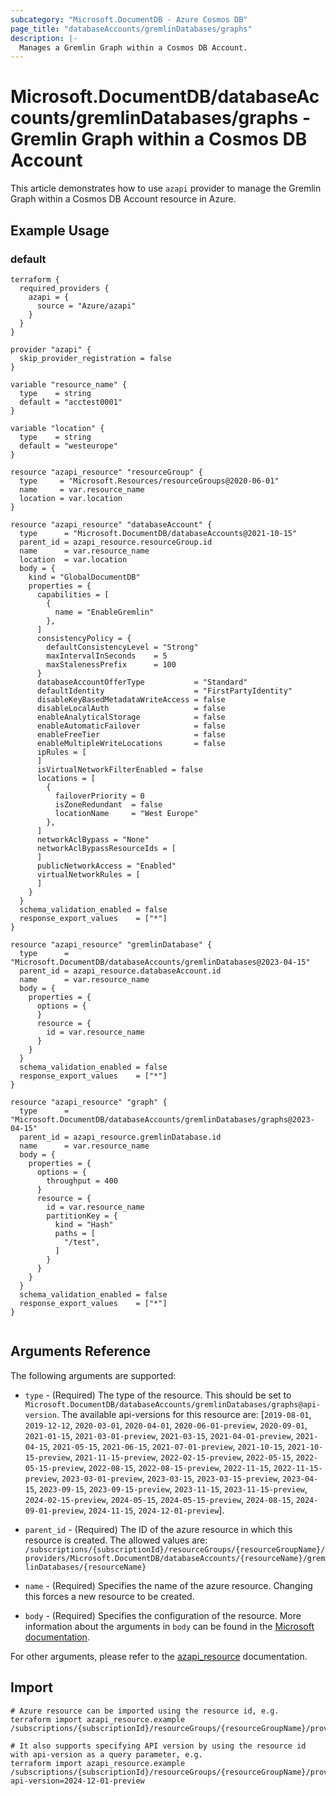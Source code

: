 ```yaml
---
subcategory: "Microsoft.DocumentDB - Azure Cosmos DB"
page_title: "databaseAccounts/gremlinDatabases/graphs"
description: |-
  Manages a Gremlin Graph within a Cosmos DB Account.
---
```


# Microsoft.DocumentDB/databaseAccounts/gremlinDatabases/graphs - Gremlin Graph within a Cosmos DB Account

This article demonstrates how to use `azapi` provider to manage the Gremlin Graph within a Cosmos DB Account resource in Azure.

## Example Usage

### default

```hcl
terraform {
  required_providers {
    azapi = {
      source = "Azure/azapi"
    }
  }
}

provider "azapi" {
  skip_provider_registration = false
}

variable "resource_name" {
  type    = string
  default = "acctest0001"
}

variable "location" {
  type    = string
  default = "westeurope"
}

resource "azapi_resource" "resourceGroup" {
  type     = "Microsoft.Resources/resourceGroups@2020-06-01"
  name     = var.resource_name
  location = var.location
}

resource "azapi_resource" "databaseAccount" {
  type      = "Microsoft.DocumentDB/databaseAccounts@2021-10-15"
  parent_id = azapi_resource.resourceGroup.id
  name      = var.resource_name
  location  = var.location
  body = {
    kind = "GlobalDocumentDB"
    properties = {
      capabilities = [
        {
          name = "EnableGremlin"
        },
      ]
      consistencyPolicy = {
        defaultConsistencyLevel = "Strong"
        maxIntervalInSeconds    = 5
        maxStalenessPrefix      = 100
      }
      databaseAccountOfferType           = "Standard"
      defaultIdentity                    = "FirstPartyIdentity"
      disableKeyBasedMetadataWriteAccess = false
      disableLocalAuth                   = false
      enableAnalyticalStorage            = false
      enableAutomaticFailover            = false
      enableFreeTier                     = false
      enableMultipleWriteLocations       = false
      ipRules = [
      ]
      isVirtualNetworkFilterEnabled = false
      locations = [
        {
          failoverPriority = 0
          isZoneRedundant  = false
          locationName     = "West Europe"
        },
      ]
      networkAclBypass = "None"
      networkAclBypassResourceIds = [
      ]
      publicNetworkAccess = "Enabled"
      virtualNetworkRules = [
      ]
    }
  }
  schema_validation_enabled = false
  response_export_values    = ["*"]
}

resource "azapi_resource" "gremlinDatabase" {
  type      = "Microsoft.DocumentDB/databaseAccounts/gremlinDatabases@2023-04-15"
  parent_id = azapi_resource.databaseAccount.id
  name      = var.resource_name
  body = {
    properties = {
      options = {
      }
      resource = {
        id = var.resource_name
      }
    }
  }
  schema_validation_enabled = false
  response_export_values    = ["*"]
}

resource "azapi_resource" "graph" {
  type      = "Microsoft.DocumentDB/databaseAccounts/gremlinDatabases/graphs@2023-04-15"
  parent_id = azapi_resource.gremlinDatabase.id
  name      = var.resource_name
  body = {
    properties = {
      options = {
        throughput = 400
      }
      resource = {
        id = var.resource_name
        partitionKey = {
          kind = "Hash"
          paths = [
            "/test",
          ]
        }
      }
    }
  }
  schema_validation_enabled = false
  response_export_values    = ["*"]
}


```



## Arguments Reference

The following arguments are supported:

* `type` - (Required) The type of the resource. This should be set to `Microsoft.DocumentDB/databaseAccounts/gremlinDatabases/graphs@api-version`. The available api-versions for this resource are: [`2019-08-01`, `2019-12-12`, `2020-03-01`, `2020-04-01`, `2020-06-01-preview`, `2020-09-01`, `2021-01-15`, `2021-03-01-preview`, `2021-03-15`, `2021-04-01-preview`, `2021-04-15`, `2021-05-15`, `2021-06-15`, `2021-07-01-preview`, `2021-10-15`, `2021-10-15-preview`, `2021-11-15-preview`, `2022-02-15-preview`, `2022-05-15`, `2022-05-15-preview`, `2022-08-15`, `2022-08-15-preview`, `2022-11-15`, `2022-11-15-preview`, `2023-03-01-preview`, `2023-03-15`, `2023-03-15-preview`, `2023-04-15`, `2023-09-15`, `2023-09-15-preview`, `2023-11-15`, `2023-11-15-preview`, `2024-02-15-preview`, `2024-05-15`, `2024-05-15-preview`, `2024-08-15`, `2024-09-01-preview`, `2024-11-15`, `2024-12-01-preview`].

* `parent_id` - (Required) The ID of the azure resource in which this resource is created. The allowed values are:  
  `/subscriptions/{subscriptionId}/resourceGroups/{resourceGroupName}/providers/Microsoft.DocumentDB/databaseAccounts/{resourceName}/gremlinDatabases/{resourceName}`

* `name` - (Required) Specifies the name of the azure resource. Changing this forces a new resource to be created.

* `body` - (Required) Specifies the configuration of the resource. More information about the arguments in `body` can be found in the [Microsoft documentation](https://learn.microsoft.com/en-us/azure/templates/Microsoft.DocumentDB/databaseAccounts/gremlinDatabases/graphs?pivots=deployment-language-terraform).

For other arguments, please refer to the [azapi_resource](https://registry.terraform.io/providers/Azure/azapi/latest/docs/resources/resource) documentation.

## Import

 ```shell
 # Azure resource can be imported using the resource id, e.g.
 terraform import azapi_resource.example /subscriptions/{subscriptionId}/resourceGroups/{resourceGroupName}/providers/Microsoft.DocumentDB/databaseAccounts/{resourceName}/gremlinDatabases/{resourceName}/graphs/{resourceName}
 
 # It also supports specifying API version by using the resource id with api-version as a query parameter, e.g.
 terraform import azapi_resource.example /subscriptions/{subscriptionId}/resourceGroups/{resourceGroupName}/providers/Microsoft.DocumentDB/databaseAccounts/{resourceName}/gremlinDatabases/{resourceName}/graphs/{resourceName}?api-version=2024-12-01-preview
 ```
